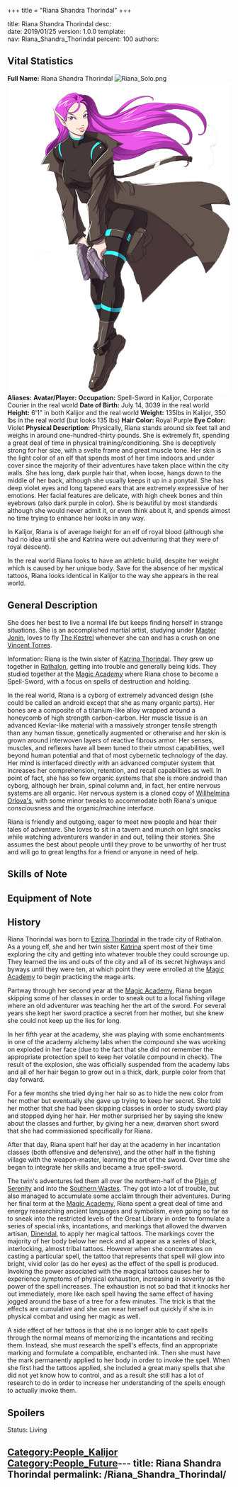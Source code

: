 +++
title = "Riana Shandra Thorindal"
+++

title:		Riana Shandra Thorindal
desc:		
date:		2019/01/25
version:	1.0.0
template:	
nav:		Riana_Shandra_Thorindal
percent:	100
authors:	
## Vital Statistics

**Full Name:** Riana Shandra Thorindal ![Riana_Solo.png](Riana_Solo.png
"Riana_Solo.png") ![RianaSolo.png](/images/RianaSolo.png "RianaSolo.png")
**Aliases:**
**Avatar/Player:**
**Occupation:** Spell-Sword in Kalijor, Corporate Courier in the real
world
**Date of Birth:** July 14, 3039 in the real world
**Height:** 6'1" in both Kalijor and the real world
**Weight:** 135lbs in Kalijor, 350 lbs in the real world (but looks 135
lbs)
**Hair Color:** Royal Purple
**Eye Color:** Violet
**Physical Description:** Physically, Riana stands around six feet tall
and weighs in around one-hundred-thirty pounds. She is extremely fit,
spending a great deal of time in physical training/conditioning. She is
deceptively strong for her size, with a svelte frame and great muscle
tone. Her skin is the light color of an elf that spends most of her time
indoors and under cover since the majority of their adventures have
taken place within the city walls. She has long, dark purple hair that,
when loose, hangs down to the middle of her back, although she usually
keeps it up in a ponytail. She has deep violet eyes and long tapered
ears that are extremely expressive of her emotions. Her facial features
are delicate, with high cheek bones and thin eyebrows (also dark purple
in color). She is beautiful by most standards although she would never
admit it, or even think about it, and spends almost no time trying to
enhance her looks in any way.

In Kalijor, Riana is of average height for an elf of royal blood
(although she had no idea until she and Katrina were out adventuring
that they were of royal descent).

In the real world Riana looks to have an athletic build, despite her
weight which is caused by her unique body. Save for the absence of her
mystical tattoos, Riana looks identical in Kalijor to the way she
appears in the real world.

## General Description

She does her best to live a normal life but keeps finding herself in
strange situations. She is an accomplished martial artist, studying
under [Master Jonin](Jonin_Himabari "wikilink"), loves to fly [The
Kestrel](The_Kestrel "wikilink") whenever she can and has a crush on one
[Vincent Torres](Vincent_Torres "wikilink").

Information: Riana is the twin sister of [Katrina
Thorindal](Katrina_Annwyn_Thorindal "wikilink"). They grew up together
in [Rathalon](Rathalon "wikilink"), getting into trouble and generally
being kids. They studied together at the [Magic
Academy](Magic_Academy "wikilink") where Riana chose to become a
Spell-Sword, with a focus on spells of destruction and holding.

In the real world, Riana is a cyborg of extremely advanced design (she
could be called an android except that she as many organic parts). Her
bones are a composite of a titanium-like alloy wrapped around a
honeycomb of high strength carbon-carbon. Her muscle tissue is an
advanced Kevlar-like material with a massively stronger tensile strength
than any human tissue, genetically augmented or otherwise and her skin
is grown around interwoven layers of reactive fibrous armor. Her senses,
muscles, and reflexes have all been tuned to their utmost capabilities,
well beyond human potential and that of most cybernetic technology of
the day. Her mind is interfaced directly with an advanced computer
system that increases her comprehension, retention, and recall
capabilities as well. In point of fact, she has so few organic systems
that she is more android than cyborg, although her brain, spinal column
and, in fact, her entire nervous systems are all organic. Her nervous
system is a cloned copy of [Willhelmina
Orlova's](Willhelmina_Orlova "wikilink"), with some minor tweaks to
accommodate both Riana's unique consciousness and the organic/machine
interface.

Riana is friendly and outgoing, eager to meet new people and hear their
tales of adventure. She loves to sit in a tavern and munch on light
snacks while watching adventurers wander in and out, telling their
stories. She assumes the best about people until they prove to be
unworthy of her trust and will go to great lengths for a friend or
anyone in need of help.

## Skills of Note

## Equipment of Note

## History

Riana Thorindal was born to [Ezrina
Thorindal](Ezrina_Reyals-Thorindal "wikilink") in the trade city of
Rathalon. As a young elf, she and her twin sister
[Katrina](Katrina_Annwyn_Thorindal "wikilink") spent most of their time
exploring the city and getting into whatever trouble they could scrounge
up. They learned the ins and outs of the city and all of its secret
highways and byways until they were ten, at which point they were
enrolled at the [Magic Academy](Magic_Academy "wikilink") to begin
practicing the mage arts.

Partway through her second year at the [Magic
Academy](Magic_Academy "wikilink"), Riana began skipping some of her
classes in order to sneak out to a local fishing village where an old
adventurer was teaching her the art of the sword. For several years she
kept her sword practice a secret from her mother, but she knew she could
not keep up the lies for long.

In her fifth year at the academy, she was playing with some enchantments
in one of the academy alchemy labs when the compound she was working on
exploded in her face (due to the fact that she did not remember the
appropriate protection spell to keep her volatile compound in check).
The result of the explosion, she was officially suspended from the
academy labs and all of her hair began to grow out in a thick, dark,
purple color from that day forward.

For a few months she tried dying her hair so as to hide the new color
from her mother but eventually she gave up trying to keep her secret.
She told her mother that she had been skipping classes in order to study
sword play and stopped dying her hair. Her mother surprised her by
saying she knew about the classes and further, by giving her a new,
dwarven short sword that she had commissioned specifically for Riana.

After that day, Riana spent half her day at the academy in her
incantation classes (both offensive and defensive), and the other half
in the fishing village with the weapon-master, learning the art of the
sword. Over time she began to integrate her skills and became a true
spell-sword.

The twin's adventures led them all over the northern-half of the [Plain
of Serenity](Plain_of_Serenity "wikilink") and into the [Southern
Wastes](Southern_Wastes "wikilink"). They got into a lot of trouble, but
also managed to accumulate some acclaim through their adventures. During
her final term at the [Magic Academy](Magic_Academy "wikilink"), Riana
spent a great deal of time and energy researching ancient languages and
symbolism, even going so far as to sneak into the restricted levels of
the Great Library in order to formulate a series of special inks,
incantations, and markings that allowed the dwarven artisan,
[Dinendal](Dinendal "wikilink"), to apply her magical tattoos. The
markings cover the majority of her body below her neck and all appear as
a series of black, interlocking, almost tribal tattoos. However when she
concentrates on casting a particular spell, the tattoo that represents
that spell will glow into bright, vivid color (as do her eyes) as the
effect of the spell is produced. Invoking the power associated with the
magical tattoos causes her to experience symptoms of physical
exhaustion, increasing in severity as the power of the spell increases.
The exhaustion is not so bad that it knocks her out immediately, more
like each spell having the same effect of having jogged around the base
of a tree for a few minutes. The trick is that the effects are
cumulative and she can wear herself out quickly if she is in physical
combat and using her magic as well.

A side effect of her tattoos is that she is no longer able to cast
spells through the normal means of memorizing the incantations and
reciting them. Instead, she must research the spell's effects, find an
appropriate marking and formulate a compatible, enchanted ink. Then she
must have the mark permanently applied to her body in order to invoke
the spell. When she first had the tattoos applied, she included a great
many spells that she did not yet know how to control, and as a result
she still has a lot of research to do in order to increase her
understanding of the spells enough to actually invoke them.

## Spoilers

<spoiler text="Status">Status: Living</spoiler>

[Category:People_Kalijor](Category:People_Kalijor "wikilink")
[Category:People_Future](Category:People_Future "wikilink")---
title: Riana Shandra Thorindal
permalink: /Riana_Shandra_Thorindal/
---

